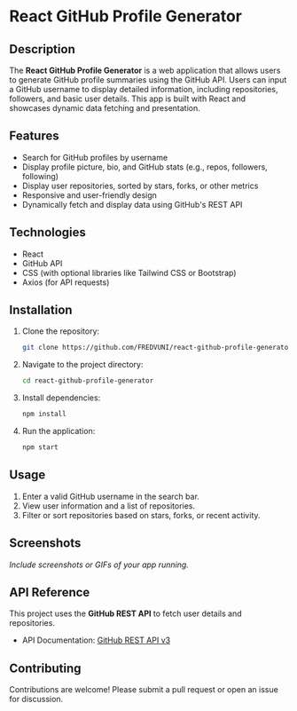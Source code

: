 # React GitHub Profile Generator

## Description
The **React GitHub Profile Generator** is a web application that allows users to generate GitHub profile summaries using the GitHub API. Users can input a GitHub username to display detailed information, including repositories, followers, and basic user details. This app is built with React and showcases dynamic data fetching and presentation.

## Features
- Search for GitHub profiles by username
- Display profile picture, bio, and GitHub stats (e.g., repos, followers, following)
- Display user repositories, sorted by stars, forks, or other metrics
- Responsive and user-friendly design
- Dynamically fetch and display data using GitHub's REST API

## Technologies
- React
- GitHub API
- CSS (with optional libraries like Tailwind CSS or Bootstrap)
- Axios (for API requests)

## Installation
1. Clone the repository:
    ```bash
    git clone https://github.com/FREDVUNI/react-github-profile-generator.git
    ```
2. Navigate to the project directory:
    ```bash
    cd react-github-profile-generator
    ```
3. Install dependencies:
    ```bash
    npm install
    ```
4. Run the application:
    ```bash
    npm start
    ```

## Usage
1. Enter a valid GitHub username in the search bar.
2. View user information and a list of repositories.
3. Filter or sort repositories based on stars, forks, or recent activity.

## Screenshots
*Include screenshots or GIFs of your app running.*

## API Reference
This project uses the **GitHub REST API** to fetch user details and repositories.

- API Documentation: [GitHub REST API v3](https://docs.github.com/en/rest)

## Contributing
Contributions are welcome! Please submit a pull request or open an issue for discussion.


